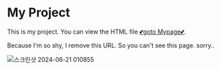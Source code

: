 # My Project

This is my project. You can view the HTML file [💕goto Mypage💕](/https://2anizirong.github.io/IAN-s-Page/).

Because I'm so shy, I remove this URL. So you can't see this page. sorry..


![스크린샷 2024-06-21 010855](💗😽https://github.com/2anizirong/IAN-s-Page/assets/145183497/6e1a8519-07c2-4485-8700-10ff71d657e7)
